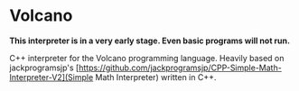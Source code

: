 # Volcano

**This interpreter is in a very early stage. Even basic programs will not run.**

C++ interpreter for the Volcano programming language. Heavily based on jackprogramsjp's [https://github.com/jackprogramsjp/CPP-Simple-Math-Interpreter-V2](Simple Math Interpreter) written in C++. 